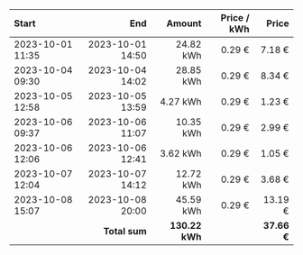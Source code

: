 | Start            |              End |         Amount | Price / kWh |       Price |
| :--------------- | ---------------: | -------------: | ----------: | ----------: |
| 2023-10-01 11:35 | 2023-10-01 14:50 |      24.82 kWh |      0.29 € |      7.18 € |
| 2023-10-04 09:30 | 2023-10-04 14:02 |      28.85 kWh |      0.29 € |      8.34 € |
| 2023-10-05 12:58 | 2023-10-05 13:59 |       4.27 kWh |      0.29 € |      1.23 € |
| 2023-10-06 09:37 | 2023-10-06 11:07 |      10.35 kWh |      0.29 € |      2.99 € |
| 2023-10-06 12:06 | 2023-10-06 12:41 |       3.62 kWh |      0.29 € |      1.05 € |
| 2023-10-07 12:04 | 2023-10-07 14:12 |      12.72 kWh |      0.29 € |      3.68 € |
| 2023-10-08 15:07 | 2023-10-08 20:00 |      45.59 kWh |      0.29 € |     13.19 € |
|                  |    **Total sum** | **130.22 kWh** |             | **37.66 €** |